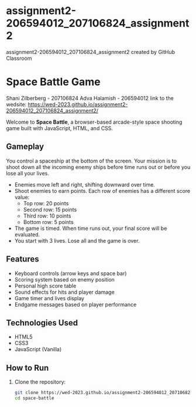 # assignment2-206594012_207106824_assignment2
assignment2-206594012_207106824_assignment2 created by GitHub Classroom
# Space Battle Game
Shani Zilberberg - 207106824
Adva Halamish - 206594012
link to the wedsite: https://wed-2023.github.io/assignment2-206594012_207106824_assignment2/ 

Welcome to **Space Battle**, a browser-based arcade-style space shooting game built with JavaScript, HTML, and CSS.

## Gameplay

You control a spaceship at the bottom of the screen. Your mission is to shoot down all the incoming enemy ships before time runs out or before you lose all your lives.

- Enemies move left and right, shifting downward over time.
- Shoot enemies to earn points. Each row of enemies has a different score value:
  - Top row: 20 points
  - Second row: 15 points
  - Third row: 10 points
  - Bottom row: 5 points
- The game is timed. When time runs out, your final score will be evaluated.
- You start with 3 lives. Lose all and the game is over.

## Features

- Keyboard controls (arrow keys and space bar)
- Scoring system based on enemy position
- Personal high score table
- Sound effects for hits and player damage
- Game timer and lives display
- Endgame messages based on player performance

## Technologies Used

- HTML5
- CSS3
- JavaScript (Vanilla)

## How to Run

1. Clone the repository:
   ```bash
   git clone https://wed-2023.github.io/assignment2-206594012_207106824_assignment2/
   cd space-battle
